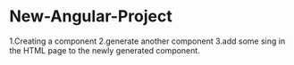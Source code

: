# New-Angular-Project
1.Creating a component 2.generate another component 3.add some sing in the HTML page to the newly generated component.
